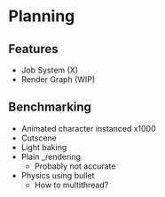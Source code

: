 # Planning
## Features
* Job System (X)
* Render Graph (WIP)

## Benchmarking
* Animated character instanced x1000
* Cutscene
* Light baking
* Plain _rendering
  * Probably not accurate
* Physics using bullet
  * How to multithread?
